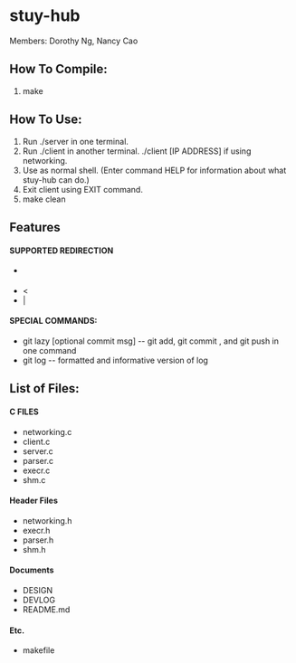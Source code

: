 # stuy-hub
Members: Dorothy Ng, Nancy Cao

## How To Compile: ##

1. make

## How To Use: ##
1. Run ./server in one terminal.
2. Run ./client in another terminal. ./client [IP ADDRESS] if using networking.
3. Use as normal shell. (Enter command HELP for information about what stuy-hub can do.)
4. Exit client using EXIT command.
5. make clean

## Features ##
#### SUPPORTED REDIRECTION ####
- >
- <
- |

#### SPECIAL COMMANDS: ####
- git lazy [optional commit msg]  --  git add, git commit <msg>, and git push in one command
- git log  --  formatted and informative version of log

## List of Files: ##
#### C FILES ####
- networking.c
- client.c
- server.c
- parser.c
- execr.c
- shm.c

#### Header Files ####
- networking.h
- execr.h
- parser.h
- shm.h

#### Documents ####
- DESIGN
- DEVLOG
- README.md

#### Etc. ####
- makefile
